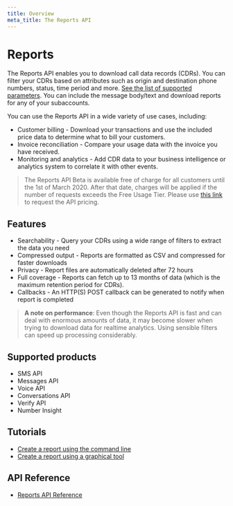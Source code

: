 ```yaml
---
title: Overview
meta_title: The Reports API
---
```



# Reports
The Reports API enables you to download call data records (CDRs). You can filter your CDRs based on attributes such  as origin and destination phone numbers, status, time period and more. [See the list of supported parameters](/api/reports#create-report). You can include the message body/text and download reports for any of your subaccounts.

You can use the Reports API in a wide variety of use cases, including:

* Customer billing - Download your transactions and use the included price data to determine what to bill your customers.
* Invoice reconciliation - Compare your usage data with the invoice you have received.
* Monitoring and analytics - Add CDR data to your business intelligence or analytics system to correlate it with other events.

> The Reports API Beta is available free of charge for all customers until the 1st of March 2020. After that date, charges will be applied if the number of requests exceeds the Free Usage Tier. Please use [this link](/assets/pdf/reports/NEXMO-REPORTSBETA_PRICING.pdf) to request the API pricing.

## Features

- Searchability - Query your CDRs using a wide range of filters to extract the data you need
- Compressed output - Reports are formatted as CSV and compressed for faster downloads
- Privacy - Report files are automatically deleted after 72 hours
- Full coverage - Reports can fetch up to 13 months of data (which is the maximum retention period for CDRs).
- Callbacks - An HTTP(S) POST callback can be generated to notify when report is completed

> **A note on performance**: Even though the Reports API is fast and can deal with enormous amounts of data, it may become slower when trying to download data for realtime analytics. Using sensible filters can speed up processing considerably.

## Supported products

* SMS API
* Messages API
* Voice API
* Conversations API
* Verify API
* Number Insight

## Tutorials

* [Create a report using the command line](/reports/tutorials/create-and-retrieve-a-report/)
* [Create a report using a graphical tool](/reports/tutorials/create-report-using-graphical-tools)

## API Reference

* [Reports API Reference](/api/reports)
